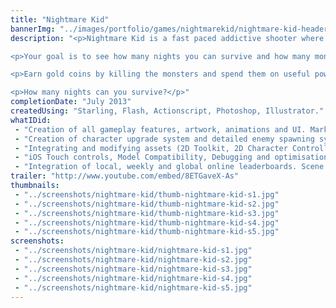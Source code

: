 ```yaml
---
title: "Nightmare Kid"
bannerImg: "../images/portfolio/games/nightmarekid/nightmare-kid-header.jpg"
description: "<p>Nightmare Kid is a fast paced addictive shooter where you can use a mixture of upgrades and strategy to repel the ever increasing number of monsters and ghouls.</p>

<p>Your goal is to see how many nights you can survive and how many monsters you can destroy while doing so. But be careful at the end of each night is a much tougher boss.</p>

<p>Earn gold coins by killing the monsters and spend them on useful power ups and perks that will allow you to reach later nights.</p>

<p>How many nights can you survive?</p>"
completionDate: "July 2013"
createdUsing: "Starling, Flash, Actionscript, Photoshop, Illustrator."
whatIDid:
 - "Creation of all gameplay features, artwork, animations and UI. Marketing of game."
 - "Creation of character upgrade system and detailed enemy spawning system."
 - "Integrating and modifying assets (2D Toolkit, 2D Character Controller)."
 - "iOS Touch controls, Model Compatibility, Debugging and optimisation for iOS devices."
 - "Integration of local, weekly and global online leaderboards. Scene navigation and saving."
trailer: "http://www.youtube.com/embed/8ETGaveX-As"
thumbnails:
 - "../screenshots/nightmare-kid/thumb-nightmare-kid-s1.jpg"
 - "../screenshots/nightmare-kid/thumb-nightmare-kid-s2.jpg"
 - "../screenshots/nightmare-kid/thumb-nightmare-kid-s3.jpg"
 - "../screenshots/nightmare-kid/thumb-nightmare-kid-s4.jpg"
 - "../screenshots/nightmare-kid/thumb-nightmare-kid-s5.jpg"
screenshots:
 - "../screenshots/nightmare-kid/nightmare-kid-s1.jpg"
 - "../screenshots/nightmare-kid/nightmare-kid-s2.jpg"
 - "../screenshots/nightmare-kid/nightmare-kid-s3.jpg"
 - "../screenshots/nightmare-kid/nightmare-kid-s4.jpg"
 - "../screenshots/nightmare-kid/nightmare-kid-s5.jpg"
---
```

